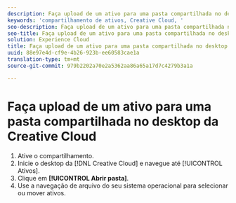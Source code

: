 ```yaml
---
description: Faça upload de um ativo para uma pasta compartilhada no desktop da Creative Cloud.
keywords: 'compartilhamento de ativos, Creative Cloud, '
seo-description: Faça upload de um ativo para uma pasta compartilhada no desktop da Creative Cloud.
seo-title: Faça upload de um ativo para uma pasta compartilhada no desktop da Creative Cloud
solution: Experience Cloud
title: Faça upload de um ativo para uma pasta compartilhada no desktop da Creative Cloud
uuid: 88e97e4d-cf9e-4b26-923b-ee60583cae1a
translation-type: tm+mt
source-git-commit: 979b2202a70e2a5362aa86a65a17d7c4279b3a1a

---
```



# Faça upload de um ativo para uma pasta compartilhada no desktop da Creative Cloud

1. Ative o compartilhamento.
1. Inicie o desktop da [!DNL Creative Cloud] e navegue até [!UICONTROL Ativos].
1. Clique em **[!UICONTROL Abrir pasta]**.
1. Use a navegação de arquivo do seu sistema operacional para selecionar ou mover ativos.

